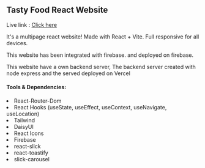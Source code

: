## Tasty Food React Website

Live link : <a href="https://best-chef-2.web.app/">Click here</a>

<p>It's a multipage react website! Made with React + Vite. Full responsive for all devices.</p>

<p>This website has been integrated with firebase. and deployed on firebase.</p>

<p>This website have a own backend server, The backend server created with node express and the served deployed on Vercel</p>

#### Tools & Dependencies:

<li>React-Router-Dom</li>
<li>React Hooks (useState, useEffect, useContext, useNavigate, useLocation)</li>
<li>Tailwind</li>
<li>DaisyUI</li>
<li>React Icons</li>
<li>Firebase</li>
<li>react-slick</li>
<li>react-toastify</li>
<li>slick-carousel</li>
